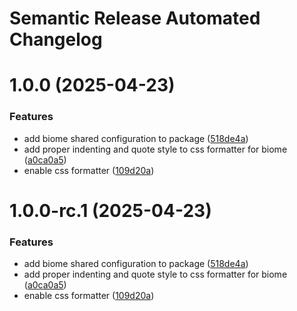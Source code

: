 # Semantic Release Automated Changelog

# 1.0.0 (2025-04-23)


### Features

* add biome shared configuration to package ([518de4a](https://github.com/AlaskaAirlines/auro-config/commit/518de4a498463dd67d3c3eb2d07bbc34d2ba9728))
* add proper indenting and quote style to css formatter for biome ([a0ca0a5](https://github.com/AlaskaAirlines/auro-config/commit/a0ca0a5d4c1113bed1f4da43334eb66bbfa4fb66))
* enable css formatter ([109d20a](https://github.com/AlaskaAirlines/auro-config/commit/109d20ae42a75cc946c49c293e71a2f629c9b7fd))

# 1.0.0-rc.1 (2025-04-23)


### Features

* add biome shared configuration to package ([518de4a](https://github.com/AlaskaAirlines/auro-config/commit/518de4a498463dd67d3c3eb2d07bbc34d2ba9728))
* add proper indenting and quote style to css formatter for biome ([a0ca0a5](https://github.com/AlaskaAirlines/auro-config/commit/a0ca0a5d4c1113bed1f4da43334eb66bbfa4fb66))
* enable css formatter ([109d20a](https://github.com/AlaskaAirlines/auro-config/commit/109d20ae42a75cc946c49c293e71a2f629c9b7fd))
